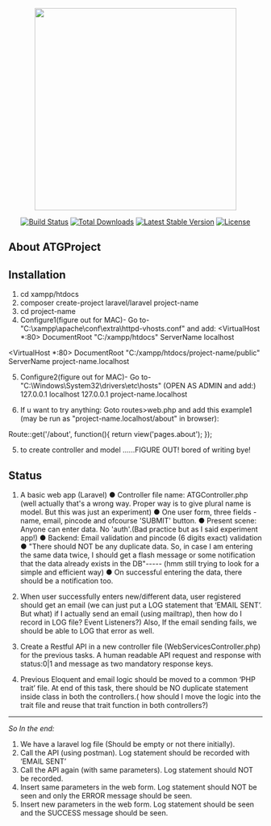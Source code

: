 <p align="center"><img src="https://res.cloudinary.com/dtfbvvkyp/image/upload/v1566331377/laravel-logolockup-cmyk-red.svg" width="400"></p>

<p align="center">
<a href="https://travis-ci.org/laravel/framework"><img src="https://travis-ci.org/laravel/framework.svg" alt="Build Status"></a>
<a href="https://packagist.org/packages/laravel/framework"><img src="https://poser.pugx.org/laravel/framework/d/total.svg" alt="Total Downloads"></a>
<a href="https://packagist.org/packages/laravel/framework"><img src="https://poser.pugx.org/laravel/framework/v/stable.svg" alt="Latest Stable Version"></a>
<a href="https://packagist.org/packages/laravel/framework"><img src="https://poser.pugx.org/laravel/framework/license.svg" alt="License"></a>
</p>

## About ATGProject

## Installation

1. cd xampp/htdocs
2. composer create-project laravel/laravel project-name
3. cd project-name
4. Configure1(figure out for MAC)- Go to-  "C:\xampp\apache\conf\extra\httpd-vhosts.conf" and add:
<VirtualHost *:80>
    DocumentRoot "C:/xampp/htdocs"
    ServerName localhost
</VirtualHost>

<VirtualHost *:80>
    DocumentRoot "C:/xampp/htdocs/project-name/public"
    ServerName project-name.localhost
</VirtualHost>

5. Configure2(figure out for MAC)- Go to-  "C:\Windows\System32\drivers\etc\hosts"
(OPEN AS ADMIN and add:)
127.0.0.1 localhost
127.0.0.1 project-name.localhost

6. If u want to try anything: Goto routes>web.php and add this
example1 (may be run as "project-name.localhost/about" in browser):

Route::get('/about', function(){
return view('pages.about');
});

5. to create controller and model ......FIGURE OUT! bored of writing bye!

## Status

1. A basic web app (Laravel)
● Controller file name: ATGController.php (well actually that's a wrong way. Proper way is to give plural name is model. But this was just an experiment)
● One user form, three fields - name, email, pincode and ofcourse 'SUBMIT' button.
● Present scene: Anyone can enter data. No 'auth'.(Bad practice but as I said experiment app!)
● Backend: Email validation and pincode (6 digits exact) validation
● "There should NOT be any duplicate data. So, in case I am entering the same data twice, I should get a flash message or some notification that the data already exists in the DB"----- (hmm still trying to look for a simple and efficient way)
● On successful entering the data, there should be a notification too.

2. When user successfully enters new/different data, user registered should get an email (we can just put a LOG statement that ‘EMAIL SENT’. But what) if I actually send an email (using mailtrap), then how do I record in LOG file? Event Listeners?)
Also, If the email sending fails, we should be able to LOG that error as well.

3. Create a Restful API in a new controller file (WebServicesController.php) for the previous tasks. A human readable API request and response with status:0|1 and message as two mandatory response keys.

4. Previous Eloquent and email logic should be moved to a common ‘PHP trait’ file. At end of this task, there should be NO duplicate statement inside class in both the controllers.( how should I move the logic into the trait file and reuse that
trait function in both controllers?)

-------------------------------
*So In the end:*

1. We have a laravel log file (Should be empty or not there initially).
2. Call the API (using postman). Log statement should be recorded with ‘EMAIL SENT’
3. Call the API again (with same parameters). Log statement should NOT be recorded.
4. Insert same parameters in the web form. Log statement should NOT be seen and only the ERROR message should be seen.
5. Insert new parameters in the web form. Log statement should be seen and the SUCCESS message should be seen.


